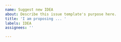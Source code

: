 ```yaml
---
name: Suggest new IDEA
about: Describe this issue template's purpose here.
title: 'I am proposing ... '
labels: IDEA
assignees: ''

---
```




